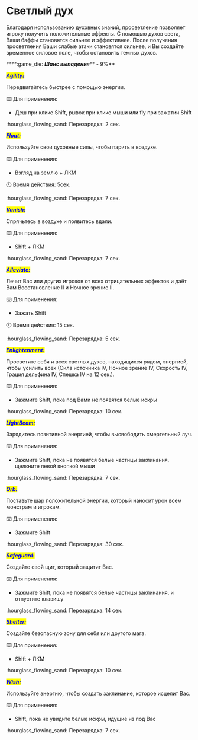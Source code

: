# Светлый дух

Благодаря использованию духовных знаний, просветление позволяет игроку получить положительные эффекты. С помощью духов света, Ваши баффы становятся сильнее и эффективнее. После получения просветления Ваши слабые атаки становятся сильнее, и Вы создаёте временное силовое поле, чтобы остановить темных духов.

_****_:game\_die: _**Шанс выпадения**_** - 9%**

_<mark style="color:blue;">**Agility:**</mark>_

Передвигайтесь быстрее с помощью энергии.

:keyboard: Для применения:

* Деш при клике Shift, рывок при клике мыши или fly при зажатии Shift

:hourglass\_flowing\_sand: Перезарядка: 2 сек.

_<mark style="color:blue;">**Float:**</mark>_

Используйте свои духовные силы, чтобы парить в воздухе.

:keyboard: Для применения:&#x20;

* Взгляд на землю + ЛКМ

:clock1: Время действия: 5сек.

:hourglass\_flowing\_sand: Перезарядка: 7 сек.

_<mark style="color:blue;">**Vanish:**</mark>_

Спрячьтесь в воздухе и появитесь вдали.

:keyboard: Для применения:&#x20;

* Shift + ЛКМ

:hourglass\_flowing\_sand: Перезарядка: 7 сек.

_<mark style="color:blue;">**Alleviate:**</mark>_

Лечит Вас или других игроков от всех отрицательных эффектов и даёт Вам Восстановление II и Ночное зрение II.

:keyboard: Для применения:

* Зажать Shift

:clock1: Время действия: 15 сек.

:hourglass\_flowing\_sand: Перезарядка: 5 сек.

_<mark style="color:blue;">**Enlightenment:**</mark>_

Просветите себя и всех светлых духов, находящихся рядом, энергией, чтобы усилить всех (Сила источника IV, Ночное зрение IV, Скорость IV, Грация дельфина IV, Спешка IV на 12 сек.).

:keyboard: Для применения:

* Зажмите Shift, пока под Вами не появятся белые искры

:hourglass\_flowing\_sand: Перезарядка: 10 сек.

_<mark style="color:blue;">**LightBeam:**</mark>_

Зарядитесь позитивной энергией, чтобы высвободить смертельный луч.

:keyboard: Для применения:

* Зажмите Shift, пока не появятся белые частицы заклинания, щелкните левой кнопкой мыши

:hourglass\_flowing\_sand: Перезарядка: 7 сек.

_<mark style="color:blue;">**Orb:**</mark>_

Поставьте шар положительной энергии, который наносит урон всем монстрам и игрокам.

:keyboard: Для применения:

* Зажмите Shift

:hourglass\_flowing\_sand: Перезарядка: 30 сек.

_<mark style="color:blue;">**Safeguard:**</mark>_

Создайте свой щит, который защитит Вас.

:keyboard: Для применения:

* Зажмите Shift, пока не появятся белые частицы заклинания, и отпустите клавишу

:hourglass\_flowing\_sand: Перезарядка: 14 сек.

_<mark style="color:blue;">**Shelter:**</mark>_

Создайте безопасную зону для себя или другого мага.

:keyboard: Для применения:

* Shift + ЛКМ

:hourglass\_flowing\_sand: Перезарядка: 10 сек.

_<mark style="color:blue;">**Wish:**</mark>_

Используйте энергию, чтобы создать заклинание, которое исцелит Вас.

:keyboard: Для применения:

* Shift, пока не увидите белые искры, идущие из под Вас

:hourglass\_flowing\_sand: Перезарядка: 7 сек.
